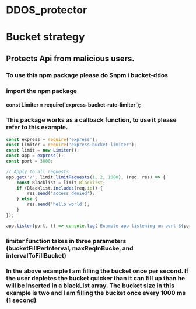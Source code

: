 # DDOS_protector

# Bucket strategy

## Protects Api from malicious users.

### To use this npm package please do \$npm i bucket-ddos

### import the npm package

#### const Limiter = require('express-bucket-rate-limiter');

### This package works as a callback function, to use it please refer to this example.

```javascript
const express = require('express');
const Limiter = require('express-bucket-limiter');
const limit = new Limiter();
const app = express();
const port = 3000;

// Apply to all requests
app.get('/', limit.limitRequests(1, 2, 1000), (req, res) => {
	const Blacklist = limit.Blacklist;
	if (Blacklist.includes(req.ip)) {
		res.send('access denied');
	} else {
		res.send('hello world');
	}
});

app.listen(port, () => console.log(`Example app listening on port ${port}!`));
```

### limiter function takes in three parameters (bucketFillPerInterval, maxReqInBucke, and intervalToFillBucket)

### In the above example I am filling the bucket once per second. If the user depletes the bucket quicker than it can fill up than he will be inserted in a blackList array. The bucket size in this example is two and I am filling the bucket once every 1000 ms (1 second)
